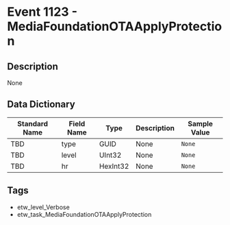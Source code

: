 # Event 1123 - MediaFoundationOTAApplyProtection

## Description
None

## Data Dictionary
|Standard Name|Field Name|Type|Description|Sample Value|
|---|---|---|---|---|
|TBD|type|GUID|None|`None`|
|TBD|level|UInt32|None|`None`|
|TBD|hr|HexInt32|None|`None`|

## Tags
* etw_level_Verbose
* etw_task_MediaFoundationOTAApplyProtection